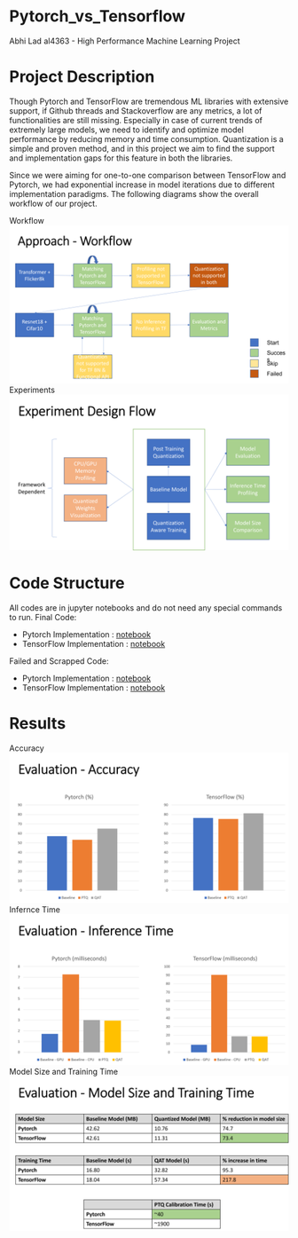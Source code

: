 # Pytorch_vs_Tensorflow
Abhi Lad al4363 - High Performance Machine Learning Project
# Project Description
Though Pytorch and TensorFlow are tremendous ML libraries with extensive support, if Github threads and Stackoverflow are any metrics, a lot of functionalities are still missing.
Especially in case of current trends of extremely large models, we need to identify and optimize model performance by reducing memory and time consumption.
Quantization is a simple and proven method, and in this project we aim to find the support and implementation gaps for this feature in both the libraries.

Since we were aiming for one-to-one comparison between TensorFlow and Pytorch, we had exponential increase in model iterations due to different implementation paradigms.
The following diagrams show the overall workflow of our project.

Workflow
![workflow](./workflow.png)
Experiments
![experiments](./experiment_flow.png)

# Code Structure
All codes are in jupyter notebooks and do not need any special commands to run.
Final Code:
* Pytorch Implementation : [notebook]("Profile_pt_clf.ipynb")
* TensorFlow Implementation : [notebook]("Profile_tf_clf.ipynb")

Failed and Scrapped Code:
* Pytorch Implementation : [notebook]("Failed_Pytorch_image_captioning.ipynb")
* TensorFlow Implementation : [notebook]("Failed_Tensorflow_image_captioning.ipynb")

# Results
Accuracy
![accuracy](./accuracy.png)
Infernce Time
![inference](./inference_time.png)
Model Size and Training Time
![modelsize](./model_size.png)
